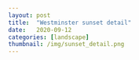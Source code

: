 ```yaml
---
layout: post
title:  "Westminster sunset detail"
date:   2020-09-12
categories: [landscape]
thumbnail: /img/sunset_detail.png
---
```


<img src="{{ '/img/sunset_detail.png' | relative_url }}" alt="">


